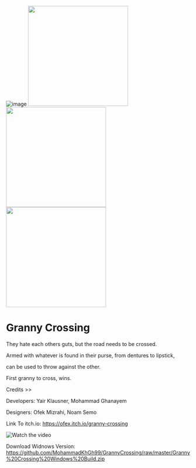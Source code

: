 ![image](https://user-images.githubusercontent.com/81380413/207822038-d631f6d2-df1a-4612-a4ce-5338ffb73ead.png)
<img src="https://user-images.githubusercontent.com/81380413/207824822-7def43e3-dfdb-406a-a981-c586349c9c74.png" width="273"> <img src="https://user-images.githubusercontent.com/81380413/207822859-ecd07cfc-f620-4a97-a6a6-19e73dc5ed81.png" width="273"> <img src="https://user-images.githubusercontent.com/81380413/207824858-bf5a1746-5eca-4f9e-84d4-4b26ae5a6670.png" width="273">



# Granny Crossing
They hate each others guts, but the road needs to be crossed. 

Armed with whatever is found in their purse, from dentures to lipstick, 

can be used to throw against the other.  

First granny to cross, wins.

Credits >>

Developers: Yair Klausner, Mohammad Ghanayem

Designers: Ofek Mizrahi, Noam Semo

Link To itch.io: https://ofex.itch.io/granny-crossing

![Watch the video](https://youtu.be/kl3Z_eIRr-8)

Download Widnows Version: https://github.com/MohammadKhGh99/GrannyCrossing/raw/master/Granny%20Crossing%20Windows%20Build.zip


